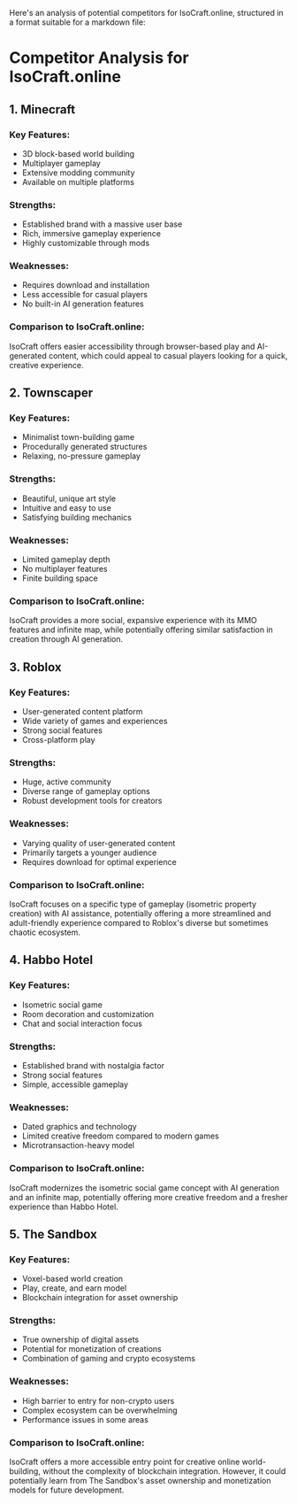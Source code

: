 Here's an analysis of potential competitors for IsoCraft.online, structured in a format suitable for
a markdown file:

# Competitor Analysis for IsoCraft.online

## 1. Minecraft

### Key Features:

-   3D block-based world building
-   Multiplayer gameplay
-   Extensive modding community
-   Available on multiple platforms

### Strengths:

-   Established brand with a massive user base
-   Rich, immersive gameplay experience
-   Highly customizable through mods

### Weaknesses:

-   Requires download and installation
-   Less accessible for casual players
-   No built-in AI generation features

### Comparison to IsoCraft.online:

IsoCraft offers easier accessibility through browser-based play and AI-generated content, which
could appeal to casual players looking for a quick, creative experience.

## 2. Townscaper

### Key Features:

-   Minimalist town-building game
-   Procedurally generated structures
-   Relaxing, no-pressure gameplay

### Strengths:

-   Beautiful, unique art style
-   Intuitive and easy to use
-   Satisfying building mechanics

### Weaknesses:

-   Limited gameplay depth
-   No multiplayer features
-   Finite building space

### Comparison to IsoCraft.online:

IsoCraft provides a more social, expansive experience with its MMO features and infinite map, while
potentially offering similar satisfaction in creation through AI generation.

## 3. Roblox

### Key Features:

-   User-generated content platform
-   Wide variety of games and experiences
-   Strong social features
-   Cross-platform play

### Strengths:

-   Huge, active community
-   Diverse range of gameplay options
-   Robust development tools for creators

### Weaknesses:

-   Varying quality of user-generated content
-   Primarily targets a younger audience
-   Requires download for optimal experience

### Comparison to IsoCraft.online:

IsoCraft focuses on a specific type of gameplay (isometric property creation) with AI assistance,
potentially offering a more streamlined and adult-friendly experience compared to Roblox's diverse
but sometimes chaotic ecosystem.

## 4. Habbo Hotel

### Key Features:

-   Isometric social game
-   Room decoration and customization
-   Chat and social interaction focus

### Strengths:

-   Established brand with nostalgia factor
-   Strong social features
-   Simple, accessible gameplay

### Weaknesses:

-   Dated graphics and technology
-   Limited creative freedom compared to modern games
-   Microtransaction-heavy model

### Comparison to IsoCraft.online:

IsoCraft modernizes the isometric social game concept with AI generation and an infinite map,
potentially offering more creative freedom and a fresher experience than Habbo Hotel.

## 5. The Sandbox

### Key Features:

-   Voxel-based world creation
-   Play, create, and earn model
-   Blockchain integration for asset ownership

### Strengths:

-   True ownership of digital assets
-   Potential for monetization of creations
-   Combination of gaming and crypto ecosystems

### Weaknesses:

-   High barrier to entry for non-crypto users
-   Complex ecosystem can be overwhelming
-   Performance issues in some areas

### Comparison to IsoCraft.online:

IsoCraft offers a more accessible entry point for creative online world-building, without the
complexity of blockchain integration. However, it could potentially learn from The Sandbox's asset
ownership and monetization models for future development.
